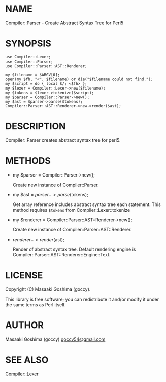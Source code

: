 # NAME

Compiler::Parser - Create Abstract Syntax Tree for Perl5

# SYNOPSIS

    use Compiler::Lexer;
    use Compiler::Parser;
    use Compiler::Parser::AST::Renderer;

    my $filename = $ARGV[0];
    open(my $fh, "<", $filename) or die("$filename could not find.");
    my $script = do { local $/; <$fh> };
    my $lexer = Compiler::Lexer->new($filename);
    my $tokens = $lexer->tokenize($script);
    my $parser = Compiler::Parser->new();
    my $ast = $parser->parse($tokens);
    Compiler::Parser::AST::Renderer->new->render($ast);

# DESCRIPTION

Compiler::Parser creates abstract syntax tree for perl5.

# METHODS

- my $parser = Compiler::Parser->new();

    Create new instance of Compiler::Parser.

- my $ast = $parser->parse($tokens);

    Get array reference includes abstract syntax tree each statement.
    This method requires `$tokens` from Compiler::Lexer::tokenize

- my $renderer = Compiler::Parser::AST::Renderer->new();

    Create new instance of Compiler::Parser::AST::Renderer.

- $renderer->render($ast);

    Render of abstract syntax tree.
    Default rendering engine is Compiler::Parser::AST::Renderer::Engine::Text.

# LICENSE

Copyright (C) Masaaki Goshima (goccy).

This library is free software; you can redistribute it and/or modify
it under the same terms as Perl itself.

# AUTHOR

Masaaki Goshima (goccy) <goccy54@gmail.com>

# SEE ALSO

[Compiler::Lexer](http://search.cpan.org/perldoc?Compiler::Lexer)
